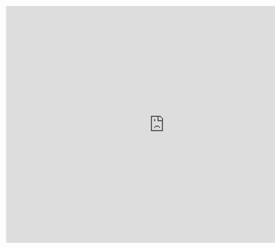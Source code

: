 <iframe src="https://data.oecd.org/chart/7klO" width="860" height="645" style="border: 0" mozallowfullscreen="true" webkitallowfullscreen="true" allowfullscreen="true"><a href="https://data.oecd.org/chart/7klO" target="_blank">OECD Chart: General government debt, Total, % of GDP, Annual, 2022</a></iframe>
<script type='module' src='https://prod-useast-b.online.tableau.com/javascripts/api/tableau.embedding.3.latest.min.js'></script><tableau-viz id='tableau-viz' src='https://prod-useast-b.online.tableau.com/t/tswd/views/Govern_debt/GovernmentDebtGraph' width='1263' height='521' hide-tabs toolbar='bottom' ></tableau-viz>
